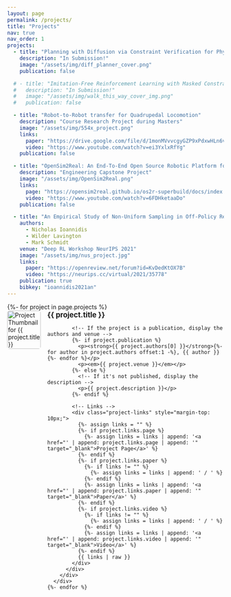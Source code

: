 ```yaml
---
layout: page
permalink: /projects/
title: "Projects"
nav: true
nav_order: 1
projects:
  - title: "Planning with Diffusion via Constraint Verification for Physics-Based Characters"
    description: "In Submission!"
    image: "/assets/img/diff_planner_cover.png"
    publication: false

  # - title: "Imitation-Free Reinforcement Learning with Masked Constraints for Walking Controllers"
  #   description: "In Submission!"
  #   image: "/assets/img/walk_this_way_cover_img.png"
  #   publication: false

  - title: "Robot-to-Robot transfer for Quadrupedal Locomotion"
    description: "Course Research Project during Masters"
    image: "/assets/img/554x_project.png"
    links:
      paper: "https://drive.google.com/file/d/1monMVvvcgyGZP9xPdxwHLn6verm3G-gQ/view?usp=sharing"
      video: "https://www.youtube.com/watch?v=ei3YxlxRfYg"
    publication: false

  - title: "OpenSim2Real: An End-To-End Open Source Robotic Platform for Sim2Real Research"
    description: "Engineering Capstone Project"
    image: "/assets/img/OpenSim2Real.png"
    links:
      page: "https://opensim2real.github.io/os2r-superbuild/docs/index.html"
      video: "https://www.youtube.com/watch?v=6FDHketaaDo"
    publication: false

  - title: "An Empirical Study of Non-Uniform Sampling in Off-Policy Reinforcement Learning for Continuous Control"
    authors: 
      - Nicholas Ioannidis
      - Wilder Lavington
      - Mark Schmidt
    venue: "Deep RL Workshop NeurIPS 2021"
    image: "/assets/img/nus_project.jpg"
    links:
      paper: "https://openreview.net/forum?id=KvDedKtOX7B"
      video: "https://neurips.cc/virtual/2021/35778"
    publication: true
    bibkey: "ioannidis2021an"
---
```


<div class="projects-section">
  <div class="projects">
    {%- for project in page.projects %}
      <div class="project">
        <div class="project-content" style="display: flex; align-items: flex-start; margin-bottom: 20px;">
          <div class="project-thumbnail" style="margin-right: 15px; width: 150px;">
            <img src="{{ project.image }}" alt="Project Thumbnail for {{ project.title }}" style="width: 100%; border-radius: 5px;">
          </div>
          <div class="project-details">
            <h3 style="font-size: 1.2em; margin: 0; font-weight: bold;">{{ project.title }}</h3>

            <!-- If the project is a publication, display the authors and venue -->
            {%- if project.publication %}
              <p><strong>{{ project.authors[0] }}</strong>{%- for author in project.authors offset:1 -%}, {{ author }}{%- endfor %}</p>
              <p><em>{{ project.venue }}</em></p>
            {%- else %}
              <!-- If it's not published, display the description -->
              <p>{{ project.description }}</p>
            {%- endif %}
            
            <!-- Links -->
            <div class="project-links" style="margin-top: 10px;">
              {%- assign links = "" %}
              {%- if project.links.page %}
                {%- assign links = links | append: '<a href="' | append: project.links.page | append: '" target="_blank">Project Page</a>' %}
              {%- endif %}
              {%- if project.links.paper %}
                {%- if links != "" %}
                  {%- assign links = links | append: ' / ' %}
                {%- endif %}
                {%- assign links = links | append: '<a href="' | append: project.links.paper | append: '" target="_blank">Paper</a>' %}
              {%- endif %}
              {%- if project.links.video %}
                {%- if links != "" %}
                  {%- assign links = links | append: ' / ' %}
                {%- endif %}
                {%- assign links = links | append: '<a href="' | append: project.links.video | append: '" target="_blank">Video</a>' %}
              {%- endif %}
              {{ links | raw }}
            </div>
          </div>
        </div>
      </div>
    {%- endfor %}
  </div>
</div>
